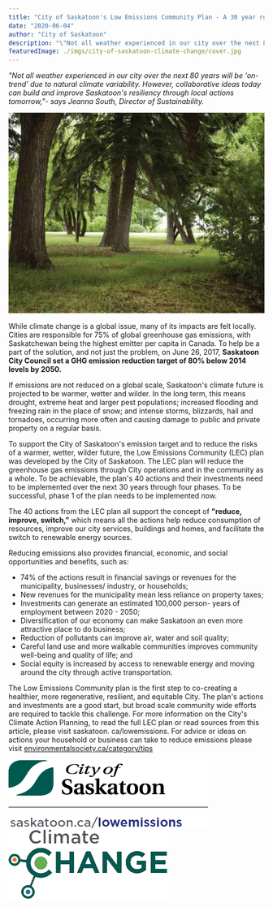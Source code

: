 ```yaml
---
title: "City of Saskatoon's Low Emissions Community Plan - A 30 year roadmap to reduce greenhouse gas emissions."
date: "2020-06-04"
author: "City of Saskatoon"
description: "\"Not all weather experienced in our city over the next 80 years will be 'on-trend' due to natural climate variability. However, collaborative ideas today can build and improve Saskatoon's resiliency through local actions tomorrow,\"- says Jeanna South, Director of Sustainability."
featuredImage: ./imgs/city-of-saskatoon-climate-change/cover.jpg
---
```


*"Not all weather experienced in our city over the next 80 years will be 'on-trend' due to natural climate variability. However, collaborative ideas today can build and improve Saskatoon's resiliency through local actions tomorrow,\"- says Jeanna South, Director of Sustainability.*

<div class='article-cover'>
    <img
        alt="City of Saskatoon Green Park" 
        src="./imgs/city-of-saskatoon-climate-change/cover.jpg"
    ></img>
</div>

While climate change is a global issue, many of its impacts are felt locally. Cities are responsible for 75% of global greenhouse gas emissions, with Saskatchewan being the highest emitter per capita in Canada. To help be a part of the solution, and not just the problem, on June 26, 2017, **Saskatoon City Council set a GHG emission reduction target of 80% below 2014 levels by 2050.**

If emissions are not reduced on a global scale, Saskatoon's climate future is projected to be warmer, wetter and wilder. In the long term, this means drought, extreme heat and larger pest populations; increased flooding and freezing rain in the place of snow; and intense storms, blizzards, hail and tornadoes, occurring more often and causing damage to public and private property on a regular basis.

To support the City of Saskatoon's emission target and to reduce the risks of a warmer, wetter, wilder future, the Low Emissions Community (LEC) plan was developed by the City of Saskatoon. The LEC plan will reduce the greenhouse gas emissions through City operations and in the community as a whole. To be achievable, the plan's 40 actions and their investments need to be implemented over the next 30 years through four phases. To be successful, phase 1 of the plan needs to be implemented now.


The 40 actions from the LEC plan all support the concept of **"reduce, improve, switch,"** which means all the actions help reduce consumption of resources, improve our city services, buildings and homes, and facilitate the switch to renewable energy sources.

Reducing emissions also provides financial, economic, and social opportunities and benefits, such as:

- 74% of the actions result in financial savings or revenues for the municipality, businesses/ industry, or households;
- New revenues for the municipality mean less reliance on property taxes;
- Investments can generate an estimated 100,000 person- years of employment between 2020 - 2050;
- Diversification of our economy can make Saskatoon an even more attractive place to do business;
- Reduction of pollutants can improve air, water and soil quality;
- Careful land use and more walkable communities improves community well-being and quality of life; and
- Social equity is increased by access to renewable energy and moving around the city through active transportation.

 The Low Emissions Community plan is the first step to co-creating a healthier, more regenerative, resilient, and equitable City. The plan's actions and investments are a good start, but broad scale community wide efforts are required to tackle this challenge. For more information on the City's Climate Action Planning, to read the full LEC plan or read sources from this article, please visit saskatoon. ca/lowemissions. For advice or ideas on actions your household or business can take to reduce emissions please visit [environmentalsociety.ca/category/tips](environmentalsociety.ca/category/tips)

<div class='row justify-content-around align-items-center'>
    <span class='col-md-3 col-sm-4 col-7 my-3' >
        <img
            alt='Logo for the City of Saskatoon'
            src='./imgs/city-of-saskatoon-climate-change/city-of-saskatoon.png'
        >
    </span>
    <span class='col-md-3 col-sm-4 col-7 my-3'>
        <img
            alt='Logo for the Climate Change in Saskatoon'
            src='./imgs/city-of-saskatoon-climate-change/saskatoon-climate-change.png'
        >
    </span>
</div>
